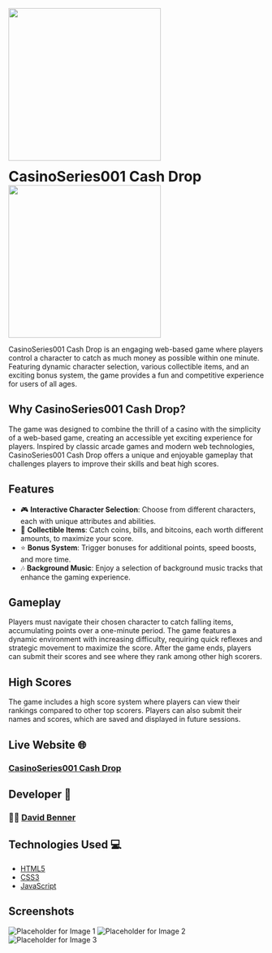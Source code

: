 <p>
  <img src="https://media4.giphy.com/media/v1.Y2lkPTc5MGI3NjExYnc4OTZ4dTBkeWtyeHg3aWlmc284MTZlcHE4aWtybXVkbm8yYzQ1OSZlcD12MV9pbnRlcm5hbF9naWZfYnlfaWQmY3Q9Zw/RIjpA5lY1i1RaXx9rS/giphy.gif" width="300" height="300">
  <h1 style="display:inline;"><b>CasinoSeries001 Cash Drop</b></h1>
  <img src="https://media1.giphy.com/media/v1.Y2lkPTc5MGI3NjExb2ZiaHdzYWcwb2llcXZyZnJqdjVnajQyZzRzOWt5OG9xb2R5czZxdCZlcD12MV9pbnRlcm5hbF9naWZfYnlfaWQmY3Q9Zw/67ThRZlYBvibtdF9JH/giphy.gif" width="300" height="300">
</p>

CasinoSeries001 Cash Drop is an engaging web-based game where players control a character to catch as much money as possible within one minute. Featuring dynamic character selection, various collectible items, and an exciting bonus system, the game provides a fun and competitive experience for users of all ages.

## Why CasinoSeries001 Cash Drop?

The game was designed to combine the thrill of a casino with the simplicity of a web-based game, creating an accessible yet exciting experience for players. Inspired by classic arcade games and modern web technologies, CasinoSeries001 Cash Drop offers a unique and enjoyable gameplay that challenges players to improve their skills and beat high scores.

## Features

- 🎮 **Interactive Character Selection**: Choose from different characters, each with unique attributes and abilities.
- 💸 **Collectible Items**: Catch coins, bills, and bitcoins, each worth different amounts, to maximize your score.
- ⭐ **Bonus System**: Trigger bonuses for additional points, speed boosts, and more time.
- 🎶 **Background Music**: Enjoy a selection of background music tracks that enhance the gaming experience.

## Gameplay

Players must navigate their chosen character to catch falling items, accumulating points over a one-minute period. The game features a dynamic environment with increasing difficulty, requiring quick reflexes and strategic movement to maximize the score. After the game ends, players can submit their scores and see where they rank among other high scorers.

## High Scores

The game includes a high score system where players can view their rankings compared to other top scorers. Players can also submit their names and scores, which are saved and displayed in future sessions.

## Live Website 🌐

### [CasinoSeries001 Cash Drop](https://casino-series001-cash-drop.vercel.app/)

## Developer 🤝

### 🧑‍💻 [David Benner](https://github.com/davebenner14)

## Technologies Used 💻

- [HTML5](https://developer.mozilla.org/en-US/docs/Web/HTML)
- [CSS3](https://developer.mozilla.org/en-US/docs/Web/CSS)
- [JavaScript](https://developer.mozilla.org/en-US/docs/Web/JavaScript)

## Screenshots

![Placeholder for Image 1](#)
![Placeholder for Image 2](#)
![Placeholder for Image 3](#)

